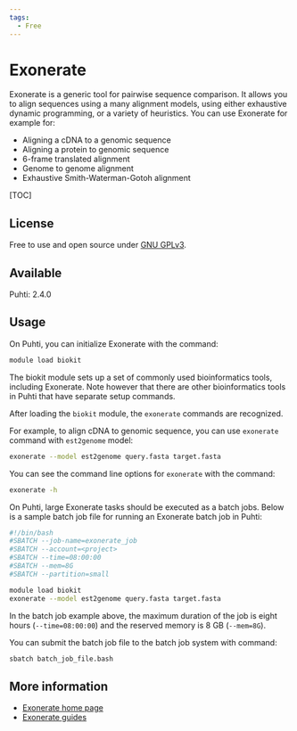 ```yaml
---
tags:
  - Free
---
```


# Exonerate

Exonerate is a generic tool for pairwise sequence comparison. It allows you to align sequences using a many alignment models, 
using either exhaustive dynamic programming, or a variety of heuristics. You can use Exonerate for example for:

* Aligning a cDNA to a genomic sequence
* Aligning a protein to genomic sequence
* 6-frame translated alignment
* Genome to genome alignment
* Exhaustive Smith-Waterman-Gotoh alignment

[TOC]

## License

Free to use and open source under [GNU GPLv3](https://www.gnu.org/licenses/gpl-3.0.html).

## Available

Puhti: 2.4.0

## Usage

On Puhti, you can initialize Exonerate with the command:

```bash
module load biokit
```

The biokit module sets up a set of commonly used bioinformatics tools, including Exonerate.
Note however that there are other bioinformatics tools in Puhti that have separate setup commands.

After loading the `biokit` module, the `exonerate` commands are recognized.

For example, to align cDNA to genomic sequence, you can use `exonerate` command with `est2genome` model:

```bash
exonerate --model est2genome query.fasta target.fasta
```

You can see the command line options for `exonerate` with the command:

```bash
exonerate -h
```
 
On Puhti, large Exonerate tasks should be executed as a batch jobs. Below is a sample batch job file for running an 
Exonerate batch job in Puhti:

```bash
#!/bin/bash
#SBATCH --job-name=exonerate_job
#SBATCH --account=<project>
#SBATCH --time=08:00:00
#SBATCH --mem=8G
#SBATCH --partition=small

module load biokit
exonerate --model est2genome query.fasta target.fasta
```

In the batch job example above, the maximum duration of the job is eight hours (`--time=08:00:00`) and the reserved memory is 8 GB (`--mem=8G`).

You can submit the batch job file to the batch job system with command:

```bash
sbatch batch_job_file.bash
```

## More information

* [Exonerate home page](https://github.com/nathanweeks/exonerate)
* [Exonerate guides](https://www.animalgenome.org/bioinfo/resources/manuals/exonerate/)
